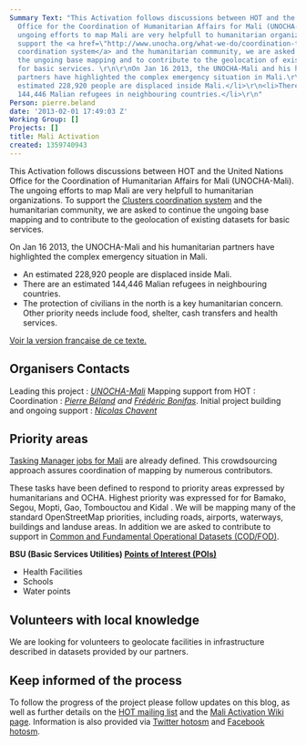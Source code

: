 ```yaml
---
Summary Text: "This Activation follows discussions between HOT and the United Nations
  Office for the Coordination of Humanitarian Affairs for Mali (UNOCHA-Mali). The
  ungoing efforts to map Mali are very helpfull to humanitarian organizations.  To
  support the <a href=\"http://www.unocha.org/what-we-do/coordination-tools/cluster-coordination\">Clusters
  coordination system</a> and the humanitarian community, we are asked to continue
  the ungoing base mapping and to contribute to the geolocation of existing datasets
  for basic services. \r\n\r\nOn Jan 16 2013, the UNOCHA-Mali and his humanitarian
  partners have highlighted the complex emergency situation in Mali.\r\n<ul>\r\n<li>An
  estimated 228,920 people are displaced inside Mali.</li>\r\n<li>There are an estimated
  144,446 Malian refugees in neighbouring countries.</li>\r\n"
Person: pierre.beland
date: '2013-02-01 17:49:03 Z'
Working Group: []
Projects: []
title: Mali Activation
created: 1359740943
---
```

This Activation follows discussions between HOT and the United Nations Office for the Coordination of Humanitarian Affairs for Mali (UNOCHA-Mali). The ungoing efforts to map Mali are very helpfull to humanitarian organizations.  To support the <a href="http://www.unocha.org/what-we-do/coordination-tools/cluster-coordination">Clusters coordination system</a> and the humanitarian community, we are asked to continue the ungoing base mapping and to contribute to the geolocation of existing datasets for basic services. 

On Jan 16 2013, the UNOCHA-Mali and his humanitarian partners have highlighted the complex emergency situation in Mali.
<ul>
<li>An estimated 228,920 people are displaced inside Mali.</li>
<li>There are an estimated 144,446 Malian refugees in neighbouring countries.</li>
<li>The protection of civilians in the north is a key humanitarian concern. Other priority needs include food, shelter, cash transfers and health services.</li>
</ul>

<a href="http://hot.openstreetmap.org/updates/2013-02-01_activation_pour_le_mali">Voir la version française de ce texte.</a>


<h2>Organisers Contacts</h2>

Leading this project : <em><a href="mailto:ochamali@un.org">UNOCHA-Mali</a></em>
Mapping support from HOT : 
Coordination : <em><a href="mailto:pierre.beland@hotosm.org">Pierre Béland</a> and <a href="mailto:Frederic. Bonifas@hotosm.org">Frédéric Bonifas</a></em>.
Initial project building and ongoing support : <em><a href="mailto:Nicolas.Chavent@hotosm.org">Nicolas Chavent</a></em>

<h2>Priority areas</h2>

<a href="http://tasks.hotosm.org/#all/Mali">Tasking Manager jobs for Mali</a> are already defined. This crowdsourcing approach assures coordination of mapping by numerous contributors.

These tasks have been defined to respond  to priority areas expressed by humanitarians and OCHA. Highest priority was expressed for for Bamako, Segou, Mopti, Gao, Tombouctou and Kidal .  We will be mapping many of the standard OpenStreetMap priorities, including roads, airports, waterways, buildings and landuse areas. In addition we are asked to contribute to support in <a href="http://cod.humanitarianresponse.info/about">Common and Fundamental Operational Datasets (COD/FOD)</a>.

<b>BSU (Basic Services Utilities) <a href="http://en.wikipedia.org/wiki/Point_of_interest">Points of Interest (POIs)</a></b>
<ul>
<li>Health Facilities</li>
<li>Schools</li>
<li>Water points</li>
</ul>

<h2>Volunteers with local knowledge</h2> 

We are looking for volunteers to geolocate facilities in infrastructure described in datasets provided by our partners.

<h2>Keep informed of the process</h2>
To follow the progress of the project please follow updates on this blog, as well as further details on the <a href="http://lists.openstreetmap.org/listinfo/hot">HOT mailing list</a> and the <a href="http://wiki.openstreetmap.org/wiki/2012_Mali_Crisis">Mali Activation Wiki page</a>. Information is also provided via  <a href="http://twitter.com/hotosm">Twitter hotosm</a> and  <a href="http://www.facebook.com/hotosm">Facebook hotosm</a>.
